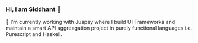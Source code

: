 ### Hi, I am Siddhant 👋

🔭 I’m currently working with Juspay where I build UI Frameworks and maintain a smart API aggreagation project in purely functional languages i.e. Purescript and Haskell. 

<!--
**siddhant-curious/siddhant-curious** is a ✨ _special_ ✨ repository because its `README.md` (this file) appears on your GitHub profile.

Here are some ideas to get you started:

- 🔭 I’m currently working on ...
- 🌱 I’m currently learning ...
- 👯 I’m looking to collaborate on ...
- 🤔 I’m looking for help with ...
- 💬 Ask me about ...
- 📫 How to reach me: ...
- 😄 Pronouns: ...
- ⚡ Fun fact: ...
-->
